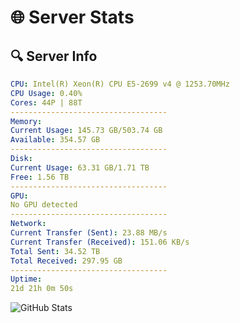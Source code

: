 # 🌐 Server Stats
## 🔍 Server Info
```yaml
CPU: Intel(R) Xeon(R) CPU E5-2699 v4 @ 1253.70MHz
CPU Usage: 0.40%
Cores: 44P | 88T
-----------------------------------
Memory:
Current Usage: 145.73 GB/503.74 GB
Available: 354.57 GB
-----------------------------------
Disk:
Current Usage: 63.31 GB/1.71 TB
Free: 1.56 TB
-----------------------------------
GPU:
No GPU detected
-----------------------------------
Network:
Current Transfer (Sent): 23.88 MB/s
Current Transfer (Received): 151.06 KB/s
Total Sent: 34.52 TB
Total Received: 297.95 GB
-----------------------------------
Uptime:
21d 21h 0m 50s
```
![GitHub Stats](https://img.shields.io/badge/Updated-2025-03-29_18:23:39-blue)